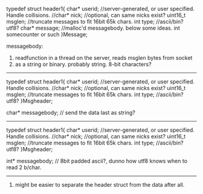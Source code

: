 typedef struct header1{
    char* userid;       //server-generated, or user specified. Handle collisions.
    //char* nick;               //optional, can same nicks exist?
    uint16_t msglen;    //truncate messages to fit 16bit 65k chars.
    int type;           //ascii/bin? utf8?
    char* message;      //malloc'd messagebody. below some ideas.
    int somecounter or such
}Message;

messagebody:

1. readfunction in a thread on the server, reads msglen bytes from socket
2. as a string or binary. probably string. 8-bit characters?

-----------------


typedef struct header1{
    char* userid;       //server-generated, or user specified. Handle collisions.
    //char* nick;               //optional, can same nicks exist?
    uint16_t msglen;    //truncate messages to fit 16bit 65k chars.
    int type;           //ascii/bin? utf8?
}Msgheader;

char* messagebody; // send the data last as string?


---------------------------------------------------



typedef struct header1{
    char* userid;       //server-generated, or user specified. Handle collisions.
    //char* nick;               //optional, can same nicks exist?
    uint16_t msglen;    //truncate messages to fit 16bit 65k chars.
    int type;           //ascii/bin? utf8?
}Msgheader;

int* messagebody; // 8bit padded ascii?, dunno how utf8 knows when to read 2 b/char.



-------------------------------

1. might be easier to separate the header struct from the data after all.


